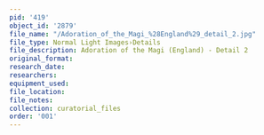 ```yaml
---
pid: '419'
object_id: '2879'
file_name: "/Adoration_of_the_Magi_%28England%29_detail_2.jpg"
file_type: Normal Light Images›Details
file_description: Adoration of the Magi (England) - Detail 2
original_format:
research_date:
researchers:
equipment_used:
file_location:
file_notes:
collection: curatorial_files
order: '001'
---
```

